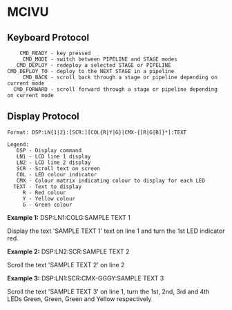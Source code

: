 MCIVU
=====

Keyboard Protocol
----------------------------------------
        CMD_READY - key pressed
         CMD_MODE - switch between PIPELINE and STAGE modes
       CMD_DEPLOY - redeploy a selected STAGE or PIPELINE
    CMD_DEPLOY_TO - deploy to the NEXT STAGE in a pipeline
         CMD_BACK - scroll back through a stage or pipeline depending on current mode
      CMD_FORWARD - scroll forward through a stage or pipeline depending on current mode


Display Protocol
----------------------------------------
    Format: DSP:LN{1|2}:[SCR:][COL{R|Y|G}|CMX-{[R|G|B]}*]:TEXT

    Legend:
       DSP - Display command
       LN1 - LCD line 1 display
       LN2 - LCD line 2 display
       SCR - Scroll text on screen
       COL - LED colour indicator
       CMX - Colour matrix indicating colour to display for each LED
      TEXT - Text to display
         R - Red colour
         Y - Yellow colour
         G - Green colour


**Example 1:**
DSP:LN1:COLG:SAMPLE TEXT 1

Display the text 'SAMPLE TEXT 1' text on line 1 and turn the 1st LED indicator red.
    
**Example 2:**
DSP:LN2:SCR:SAMPLE TEXT 2

Scroll the text 'SAMPLE TEXT 2' on line 2
    
**Example 3:**
DSP:LN1:SCR:CMX-GGGY:SAMPLE TEXT 3

Scroll the text 'SAMPLE TEXT 3' on line 1, turn the 1st, 2nd, 3rd and 4th LEDs Green, Green, Green and Yellow respectively
